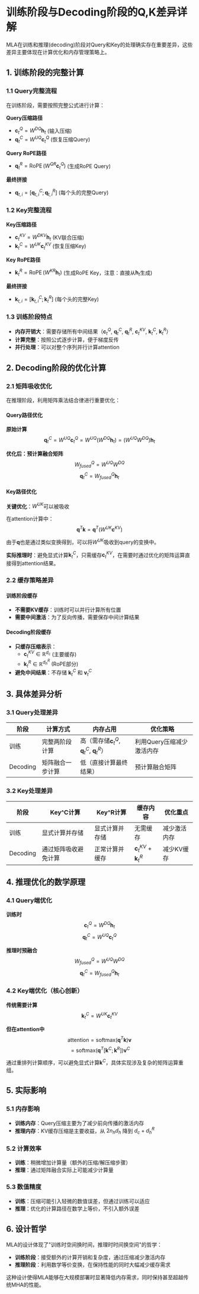 # 训练阶段与Decoding阶段的Q,K差异详解

MLA在训练和推理(decoding)阶段对Query和Key的处理确实存在重要差异，这些差异主要体现在计算优化和内存管理策略上。

## 1. 训练阶段的完整计算

### 1.1 Query完整流程
在训练阶段，需要按照完整公式进行计算：

**Query压缩路径**
- $\mathbf{c}_{t}^{Q} = W^{DQ} \mathbf{h}_{t}$ (输入压缩)
- $\mathbf{q}_{t}^{C} = W^{UQ} \mathbf{c}_{t}^{Q}$ (恢复压缩Query)

**Query RoPE路径**
- $\mathbf{q}_{t}^{R} = \operatorname{RoPE}(W^{QR} \mathbf{c}_{t}^{Q})$ (生成RoPE Query)

**最终拼接**
- $\mathbf{q}_{t,i} = [\mathbf{q}_{t,i}^{C}; \mathbf{q}_{t,i}^{R}]$ (每个头的完整Query)

### 1.2 Key完整流程

**Key压缩路径**
- $\mathbf{c}_{t}^{KV} = W^{DKV} \mathbf{h}_{t}$ (KV联合压缩)
- $\mathbf{k}_{t}^{C} = W^{UK} \mathbf{c}_{t}^{KV}$ (恢复压缩Key)

**Key RoPE路径**
- $\mathbf{k}_{t}^{R} = \operatorname{RoPE}(W^{KR} \mathbf{h}_{t})$ (生成RoPE Key，注意：直接从$\mathbf{h}_{t}$生成)

**最终拼接**
- $\mathbf{k}_{t,i} = [\mathbf{k}_{t,i}^{C}; \mathbf{k}_{t}^{R}]$ (每个头的完整Key)

### 1.3 训练阶段特点
- **内存开销大**：需要存储所有中间结果（$\mathbf{c}_{t}^{Q}$, $\mathbf{q}_{t}^{C}$, $\mathbf{q}_{t}^{R}$, $\mathbf{c}_{t}^{KV}$, $\mathbf{k}_{t}^{C}$, $\mathbf{k}_{t}^{R}$）
- **计算完整**：按照公式逐步计算，便于梯度反传
- **并行处理**：可以对整个序列并行计算attention

## 2. Decoding阶段的优化计算

### 2.1 矩阵吸收优化

在推理阶段，利用矩阵乘法结合律进行重要优化：

#### Query路径优化

**原始计算**
$$\mathbf{q}_{t}^{C} = W^{UQ} \mathbf{c}_{t}^{Q} = W^{UQ} (W^{DQ} \mathbf{h}_{t}) = (W^{UQ} W^{DQ}) \mathbf{h}_{t}$$

**优化后：预计算融合矩阵**
$$W_{fused}^{Q} = W^{UQ} W^{DQ}$$
$$\mathbf{q}_{t}^{C} = W_{fused}^{Q} \mathbf{h}_{t}$$

#### Key路径优化

**关键优化**：$W^{UK}$可以被吸收

在attention计算中：
$$\mathbf{q}^{T} \mathbf{k} = \mathbf{q}^{T} (W^{UK} \mathbf{c}^{KV})$$

由于$\mathbf{q}$也是通过类似变换得到，可以将$W^{UK}$吸收到query的变换中。

**实际推理时**：避免显式计算$\mathbf{k}_{t}^{C}$，只需缓存$\mathbf{c}_{t}^{KV}$，在需要时通过优化的矩阵运算直接得到attention结果。

### 2.2 缓存策略差异

#### 训练阶段缓存
- **不需要KV缓存**：训练时可以并行计算所有位置
- **需要中间激活**：为了反向传播，需要保存中间计算结果

#### Decoding阶段缓存
- **只缓存压缩表示**：
  - $\mathbf{c}_{t}^{KV} \in \mathbb{R}^{d_c}$ (主要缓存)
  - $\mathbf{k}_{t}^{R} \in \mathbb{R}^{d_h^R}$ (RoPE部分)
- **避免中间结果**：不存储 $\mathbf{k}_{t}^{C}$ 和 $\mathbf{v}_{t}^{C}$

## 3. 具体差异分析

### 3.1 Query处理差异

| 阶段 | 计算方式 | 内存占用 | 优化策略 |
|------|----------|----------|----------|
| 训练 | 完整两阶段计算 | 高（需存储$\mathbf{c}_{t}^{Q}$, $\mathbf{q}_{t}^{C}$, $\mathbf{q}_{t}^{R}$） | 利用Query压缩减少激活内存 |
| Decoding | 矩阵融合一步计算 | 低（直接计算最终结果） | 预计算融合矩阵 |

### 3.2 Key处理差异

| 阶段 | Key^C计算 | Key^R计算 | 缓存内容 | 优化重点 |
|------|-----------|-----------|----------|----------|
| 训练 | 显式计算并存储 | 显式计算并存储 | 无需缓存 | 减少激活内存 |
| Decoding | 通过矩阵吸收避免计算 | 正常计算并缓存 | $\mathbf{c}_{t}^{KV}$ + $\mathbf{k}_{t}^{R}$ | 减少KV缓存 |

## 4. 推理优化的数学原理

### 4.1 Query端优化

**训练时**
$$\mathbf{c}_{t}^{Q} = W^{DQ} \mathbf{h}_{t}$$
$$\mathbf{q}_{t}^{C} = W^{UQ} \mathbf{c}_{t}^{Q}$$

**推理时预融合**
$$W_{fused}^{Q} = W^{UQ} W^{DQ}$$
$$\mathbf{q}_{t}^{C} = W_{fused}^{Q} \mathbf{h}_{t}$$

### 4.2 Key端优化（核心创新）

**传统需要计算**
$$\mathbf{k}_{t}^{C} = W^{UK} \mathbf{c}_{t}^{KV}$$

**但在attention中**
$$\text{attention} = \text{softmax}(\mathbf{q}^{T} \mathbf{k}) \mathbf{v}$$
$$= \text{softmax}(\mathbf{q}^{T} [\mathbf{k}^{C}; \mathbf{k}^{R}]) \mathbf{v}^{C}$$

通过重排列计算顺序，可以避免显式计算$\mathbf{k}^{C}$，具体实现涉及复杂的矩阵运算重组。

## 5. 实际影响

### 5.1 内存影响
- **训练内存**：Query压缩主要为了减少前向传播的激活内存
- **推理内存**：KV缓存压缩是主要收益，从 $2n_h d_h$ 降到 $d_c + d_h^R$

### 5.2 计算效率
- **训练**：稍微增加计算量（额外的压缩/解压缩步骤）
- **推理**：通过矩阵融合实际上可能减少计算量

### 5.3 数值精度
- **训练**：压缩可能引入轻微的数值误差，但通过训练可以适应
- **推理**：优化的计算路径在数学上等价，不引入额外误差

## 6. 设计哲学

MLA的设计体现了"训练时空间换时间，推理时时间换空间"的哲学：

- **训练阶段**：接受额外的计算开销和复杂度，通过压缩减少激活内存
- **推理阶段**：利用数学等价变换，在保持性能的同时大幅减少缓存需求

这种设计使得MLA能够在大规模部署时显著降低内存需求，同时保持甚至超越传统MHA的性能。